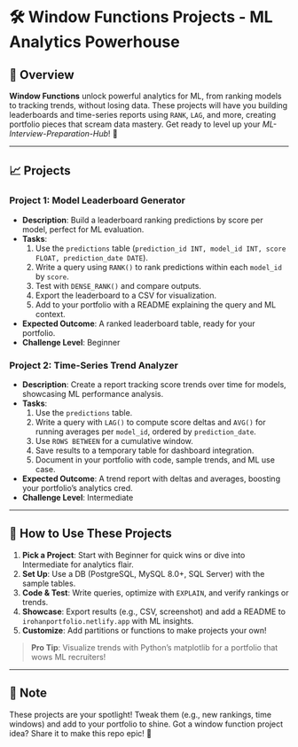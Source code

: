 # 🛠️ Window Functions Projects - ML Analytics Powerhouse

## 🌟 Overview

**Window Functions** unlock powerful analytics for ML, from ranking models to tracking trends, without losing data. These projects will have you building leaderboards and time-series reports using `RANK`, `LAG`, and more, creating portfolio pieces that scream data mastery. Get ready to level up your *ML-Interview-Preparation-Hub*! 🚀

---

## 📈 Projects

### Project 1: Model Leaderboard Generator
- **Description**: Build a leaderboard ranking predictions by score per model, perfect for ML evaluation.
- **Tasks**:
  1. Use the `predictions` table (`prediction_id INT, model_id INT, score FLOAT, prediction_date DATE`).
  2. Write a query using `RANK()` to rank predictions within each `model_id` by `score`.
  3. Test with `DENSE_RANK()` and compare outputs.
  4. Export the leaderboard to a CSV for visualization.
  5. Add to your portfolio with a README explaining the query and ML context.
- **Expected Outcome**: A ranked leaderboard table, ready for your portfolio.
- **Challenge Level**: Beginner

### Project 2: Time-Series Trend Analyzer
- **Description**: Create a report tracking score trends over time for models, showcasing ML performance analysis.
- **Tasks**:
  1. Use the `predictions` table.
  2. Write a query with `LAG()` to compute score deltas and `AVG()` for running averages per `model_id`, ordered by `prediction_date`.
  3. Use `ROWS BETWEEN` for a cumulative window.
  4. Save results to a temporary table for dashboard integration.
  5. Document in your portfolio with code, sample trends, and ML use case.
- **Expected Outcome**: A trend report with deltas and averages, boosting your portfolio’s analytics cred.
- **Challenge Level**: Intermediate

---

## 🚀 How to Use These Projects

1. **Pick a Project**: Start with Beginner for quick wins or dive into Intermediate for analytics flair.
2. **Set Up**: Use a DB (PostgreSQL, MySQL 8.0+, SQL Server) with the sample tables.
3. **Code & Test**: Write queries, optimize with `EXPLAIN`, and verify rankings or trends.
4. **Showcase**: Export results (e.g., CSV, screenshot) and add a README to `irohanportfolio.netlify.app` with ML insights.
5. **Customize**: Add partitions or functions to make projects your own!

> **Pro Tip**: Visualize trends with Python’s matplotlib for a portfolio that wows ML recruiters!

---

## 📝 Note

These projects are your spotlight! Tweak them (e.g., new rankings, time windows) and add to your portfolio to shine. Got a window function project idea? Share it to make this repo epic! 🌟